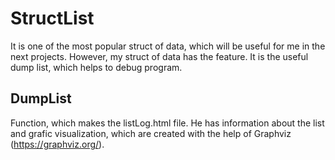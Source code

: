 # StructList
It is one of the most popular struct of data, which will be useful for me in the next projects. 
However, my struct of data has the feature. It is the useful dump list, which helps to debug program.
## DumpList
Function, which makes the listLog.html file. He has information about the list and grafic visualization,
which are created with the help of Graphviz (https://graphviz.org/).
